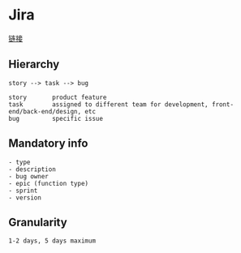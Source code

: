 # Jira
[链接](http://docs.snowballfinance.com/pages/viewpage.action?pageId=3990330)

## Hierarchy
    story --> task --> bug

    story       product feature
    task        assigned to different team for development, front-end/back-end/design, etc
    bug         specific issue

## Mandatory info
    - type
    - description
    - bug owner
    - epic (function type)
    - sprint
    - version

## Granularity
    1-2 days, 5 days maximum